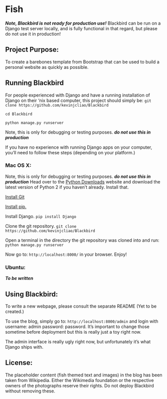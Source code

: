 # Fish
***Note, Blackbird is not ready for production use!***
Blackbird can be run on a Django test server locally, and is fully functional in that regard, but please do not use it in production! 

## Project Purpose: 
To create a barebones template from Bootstrap that can be used to build a personal website as quickly as possible. 

## Running Blackbird
For people experienced with Django and have a running installation of Django on their ‘nix based computer, this project should simply be: 
`git clone https://github.com/kevinjcliao/Blackbird`

`cd Blackbird`

`python manage.py runserver`

Note, this is only for debugging or testing purposes. ***do not use this in production***

If you have no experience with running Django apps on your computer, you’ll need to follow these steps (depending on your platform.)

### Mac OS X: 
Note, this is only for debugging or testing purposes. ***do not use this in production***
Head over to the [Python Downloads](https://www.python.org/downloads/mac-osx/) website and download the latest version of Python 2 if you haven’t already. Install that. 

[Install Git](http://git-scm.com/download/mac)

[Install pip.](https://pip.pypa.io/en/latest/installing.html#install-pip)

Install Django. 
`pip install Django`

Clone the git repository. 
`git clone https://github.com/kevinjcliao/Blackbird`

Open a terminal in the directory the git repository was cloned into and run: 
`python manage.py runserver`

Now go to: 
`http://localhost:8000/` in your browser. Enjoy! 

### Ubuntu: 
***To be written***

## Using Blackbird: 
To write a new webpage, please consult the separate README (Yet to be created.)

To use the blog, simply go to: `http://localhost:8000/admin` and login with username: admin password: password. It’s important to change those sometime before deployment but this is really just a toy right now. 

The admin interface is really ugly right now, but unfortunately it’s what Django ships with. 

## License: 

The placeholder content (fish themed text and images) in the blog has been taken from Wikipedia. Either the Wikimedia foundation or the respective owners of the photographs reserve their rights. Do not deploy Blackbird without removing these. 